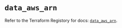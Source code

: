 # `data_aws_arn`

Refer to the Terraform Registory for docs: [`data_aws_arn`](https://registry.terraform.io/providers/hashicorp/aws/4.67.0/docs/data-sources/arn).
